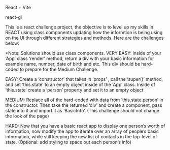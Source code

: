 React + Vite

react-gi

This is a react challenge project, the objective is to level up my skills in REACT using class components updating how the informtion is being using on the UI through different strategies and methods. Here are the challenges below:

*Note: Solutions should use class components. VERY EASY: Inside of your ‘App’ class ‘render’ method, return a div with your basic information for example name, number, date of birth and etc. This div should be hard-coded to prepare for the Medium Challenge.

EASY: Create a ‘constructor’ that takes in ‘props’ , call the ‘super()’ method, and set ‘this.state’ to an empty object inside of the ‘App’ class. Inside of ‘this.state’ create a ‘person’ property and set it to an empty object

MEDIUM: Replace all of the hard-coded with data from ‘this.state.person’ in the constructor. Then take the returned ‘div’ and create a component, pass state into it and import it as ‘BasicInfo’. (This challenge should not change the look of the page)

HARD: Now that you have a basic react app to display one person’s worth of information, now modify the app to iterate over an array of people’s basic information, while still keeping the new list of contacts in the top-level of state. (Optional: add styling to space out each person’s info)
